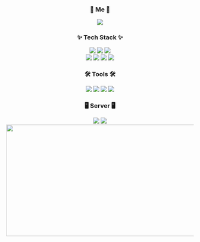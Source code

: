 <h3 align="center">🎇 Me 🎇</h3>
<div align="center">
  <img src="https://img.shields.io/badge/velog-20C997.svg?style=for-the-badge&logo=velog&logoColor=white" />
</div>


<h3 align="center">✨ Tech Stack ✨</h3>
<div align="center">
  <img src="https://img.shields.io/badge/openjdk-000000.svg?style=for-the-badge&logo=openjdk&logoColor=white" />
  <img src="https://img.shields.io/badge/spring-6DB33F.svg?style=for-the-badge&logo=spring&logoColor=white" />
  <img src="https://img.shields.io/badge/springboot-6DB33F.svg?style=for-the-badge&logo=springboot&logoColor=white" /></br>
  <img src="https://img.shields.io/badge/mariadb-003545.svg?style=for-the-badge&logo=mariadb&logoColor=white" />
  <img src="https://img.shields.io/badge/javascript-F7DF1E.svg?style=for-the-badge&logo=javascript&logoColor=20232a" />
  <img src="https://img.shields.io/badge/html5-E34F26.svg?style=for-the-badge&logo=html5&logoColor=white" />
  <img src="https://img.shields.io/badge/css3-1572B6.svg?style=for-the-badge&logo=css3&logoColor=white" />
</div>

<h3 align="center">🛠 Tools 🛠</h3>
<div align="center">
  <img src="https://img.shields.io/badge/gitlab-FC6D26.svg?style=for-the-badge&logo=gitlab&logoColor=white" />
  <img src="https://img.shields.io/badge/github-181717.svg?style=for-the-badge&logo=github&logoColor=white" />
  <img src="https://img.shields.io/badge/Notion-F3F3F3.svg?style=for-the-badge&logo=notion&logoColor=black" />
  <img src="https://img.shields.io/badge/Intellij IDEA-000000.svg?style=for-the-badge&logo=Intellij IDEA&logoColor=white" />
</div>

<h3 align="center">🖥 Server 🖥</h3>
<div align="center">
  <img src="https://img.shields.io/badge/linux-FCC624.svg?style=for-the-badge&logo=linux&logoColor=white" />
  <img src="https://img.shields.io/badge/apachetomcat-F8DC75.svg?style=for-the-badge&logo=apachetomcat&logoColor=white" />
</div>

<a href="https://github.com/devxb/gitanimals" align="center">
<img
  src="https://render.gitanimals.org/farms/tora-ng"
  width="600"
  height="300"
/>
</a>
